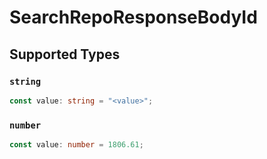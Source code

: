 # SearchRepoResponseBodyId


## Supported Types

### `string`

```typescript
const value: string = "<value>";
```

### `number`

```typescript
const value: number = 1806.61;
```

